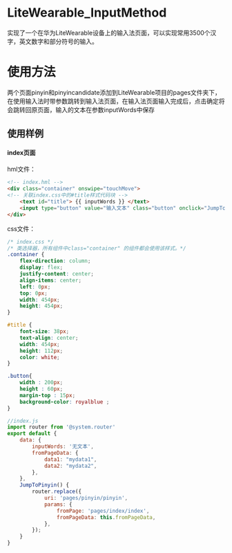 # LiteWearable_InputMethod

实现了一个在华为LiteWearable设备上的输入法页面，可以实现常用3500个汉字，英文数字和部分符号的输入。

# 使用方法

两个页面pinyin和pinyincandidate添加到LiteWearable项目的pages文件夹下，在使用输入法时带参数跳转到输入法页面，在输入法页面输入完成后，点击确定将会跳转回原页面，输入的文本在参数inputWords中保存

## 使用样例

#### index页面

hml文件：

```html
<!-- index.hml -->
<div class="container" onswipe="touchMove">
<!-- 关联index.css中的#title样式代码块 -->
    <text id="title"> {{ inputWords }} </text>
    <input type="button" value="输入文本" class="button" onclick="JumpToPinyin"></input>
</div>
```

css文件：

```css
/* index.css */
/* 类选择器，所有组件中class="container" 的组件都会使用该样式。*/
.container {
    flex-direction: column;
    display: flex;
    justify-content: center;
    align-items: center;
    left: 0px;
    top: 0px;
    width: 454px;
    height: 454px;
}

#title {
    font-size: 38px;
    text-align: center;
    width: 454px;
    height: 112px;
    color: white;
}

.button{
    width : 200px;
    height : 60px;
    margin-top : 15px;
    background-color: royalblue ;
}
```



```javascript
//index.js
import router from '@system.router'
export default {
    data: {
        inputWords: '无文本',
        fromPageData: {
            data1: "mydata1",
            data2: "mydata2",
        },
    },
    JumpToPinyin() {
        router.replace({
            uri: 'pages/pinyin/pinyin',
            params: {
                fromPage: 'pages/index/index',
                fromPageData: this.fromPageData,
            },
        });
    }
}
```

